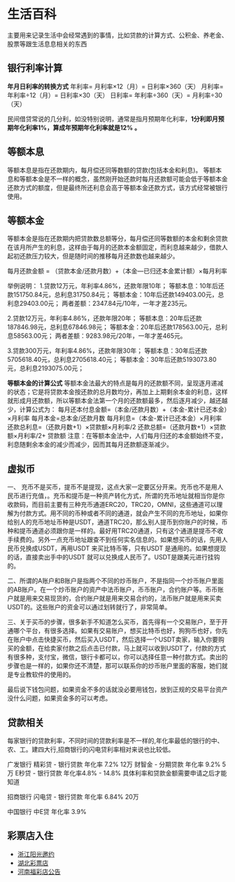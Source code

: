 # 生活百科
主要用来记录生活中会经常遇到的事情，比如贷款的计算方式、公积金、养老金、股票等跟生活息息相关的东西

## 银行利率计算
**年月日利率的转换方式**
年利率= 月利率×12（月）= 日利率×360（天）
月利率= 年利率÷12（月）= 日利率×30（天）
日利率= 年利率÷360（天）= 月利率÷30（天）

民间借贷常说的几分利，如没特别说明，通常是指月预期年化利率，**1分利即月预期年化利率1%，算成年预期年化利率就是12% 。**

## 等额本息 
等额本息是指在还款期内，每月偿还同等数额的贷款(包括本金和利息)。
等额本息和等额本金是不一样的概念，虽然刚开始还款时每月还款额可能会低于等额本金还款方式的额度，但是最终所还利息会高于等额本金还款方式，该方式经常被银行使用。

## 等额本金
等额本金是指在还款期内把贷款数总额等分，每月偿还同等数额的本金和剩余贷款在该月所产生的利息，这样由于每月的还款本金额固定，而利息越来越少，借款人起初还款压力较大，但是随时间的推移每月还款数也越来越少。

每月还款金额 = （贷款本金/还款月数）+（本金—已归还本金累计额）×每月利率

举例说明：
1.贷款12万元，年利率4.86%，还款年限10年；
等额本息：10年后还款151750.84元，总利息31750.84元；
等额本金：10年后还款149403.00元，总利息29403.00元；
两者差额：2347.84元/10年，一年才差235元。

2.贷款12万元，年利率4.86%，还款年限20年；
等额本息：20年后还款187846.98元，总利息67846.98元；
等额本金：20年后还款178563.00元，总利息58563.00元；
两者差额：9283.98元/20年，一年才差465元。

3.贷款300万元，年利率4.86%，还款年限30年；
等额本息：30年后还款5705618.40元，总利息2705618.40元；
等额本金：30年后还款5193073.80元，总利息2193075.00元；

**等额本金的计算公式**
等额本金法最大的特点是每月的还款额不同，呈现逐月递减的状态；它是将贷款本金按还款的总月数均分，再加上上期剩余本金的利息，这样就形成月还款额，所以等额本金法第一个月的还款额最多，然后逐月减少，越还越少，计算公式为：
每月还本付息金额=（本金/还款月数）+（本金-累计已还本金）×月利率
每月本金=总本金/还款月数
每月利息=（本金-累计已还本金）×月利率
还款总利息=（还款月数+1）×贷款额×月利率/2
还款总额=（还款月数+1）×贷款额×月利率/2+ 贷款额
注意：在等额本金法中，人们每月归还的本金额始终不变，利息随剩余本金的减少而减少，因而其每月还款额逐渐减少。

## 虚拟币
一、 充币不是买币，提币不是提现，这点大家一定要区分开来。充币也不是用人民币进行充值，。充币和提币是一种资产转化方式，所谓的充币地址就相当你是你收款码，而目前主要有三种充币通道ERC20，TRC20，OMNI，这些通道可以理解为付款方式。用不同的币种或者不同的通道，就会产生不同的充币地址，如果你给别人的充币地址币种是USDT，通道TRC20，那么别人提币到你账户的时候，币种和提币通道必须跟你是一样的。最好用TRC20通道，只有这个通道是提币不收手续费的。另外一点充币地址跟查不到任何实名信息的。如果想买币的话，先用人民币兑换成USDT，再用USDT 来买比特币等，只有USDT 是通用的。如果想提现的话，直接卖出手中的USDT 就可以兑换成人民币了。USDT是跟美元进行挂钩的。

二、所谓的A账户和B账户是指两个不同的炒币账户，不是指同一个炒币账户里面的AB账户。在一个炒币账户的资产中法币账户，币币账户，合约账户等。币币账户就是用来交易现货的，合约账户就是用来交易合约的，法币账户就是用来买卖USDT的。这些账户的资金可以通过划转就行了，非常简单。

三、关于买币的步骤，很多新手不知道怎么买币，首先得有一个交易账户，至于开通哪个平台，有很多选择。如果有交易账户，想买比特币也好，狗狗币也好，你先在账户中点击快捷买币，然后买入USDT，然后选择一个USDT卖家，输入你要购买的金额，在给卖家付款之后点击已付款，马上就可以收到USDT了，付款的方式有很多种，支付宝，微信，银行卡都可以，你可以选择任意一种付款方式。卖出的步骤也是一样的，如果你还不清楚，那可以联系你的炒币账户里面的客服，她们就是专业教软件的使用的。

最后说下钱包问题，如果资金不多的话就没必要用钱包，放到正规的交易平台资产没什么问题，如果资金多的可以考虑。


## 贷款相关
每家银行的贷款利率，不同时间的贷款利率是不一样的,年化率最低的银行的中、农、工。建四大行,招商银行的闪电贷利率相对来说也比较低。

广发银行
精彩贷 - 银行贷款  年化率 7.2%  12万
财智金 - 分期贷款  年化率 9.2%   5万
E秒贷 - 银行贷款  年化率4.8% - 14.8%  具体利率和贷款金额需要申请之后才能知道

招商银行
闪电贷 - 银行贷款  年化率 6.84%  20万

中国银行
中E贷  年化率 3.9%


## 彩票店入住
* [浙江阳光邀约](https://www.zjlottery.com/zhengzhao/)
* [湖北彩票店](https://wdzz.hbtycp.com/index/index/recommend_area1)
* [河南福彩店公告](http://www.henanfucai.com/NewsList.do?id=75)